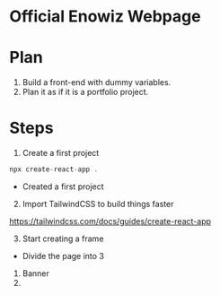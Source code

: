 # Official Enowiz Webpage

# Plan

1. Build a front-end with dummy variables.
2. Plan it as if it is a portfolio project.


# Steps

1. Create a first project

```js
npx create-react-app .
```

- Created a first project

2. Import TailwindCSS to build things faster

https://tailwindcss.com/docs/guides/create-react-app

3. Start creating a frame

- Divide the page into 3
1. Banner
2.